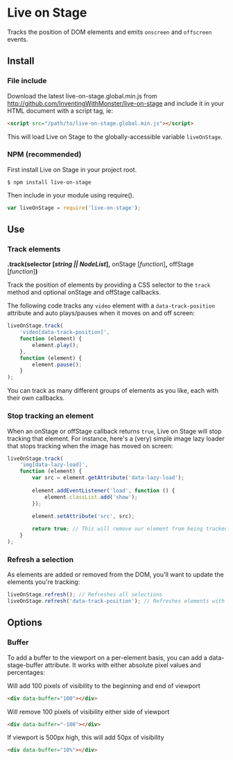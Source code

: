 # Live on Stage

Tracks the position of DOM elements and emits `onscreen` and `offscreen` events.

## Install

### File include

Download the latest live-on-stage.global.min.js from http://github.com/InventingWithMonster/live-on-stage and include it in your HTML document with a script tag, ie:

```html
<script src="/path/to/live-on-stage.global.min.js"></script>
```

This will load Live on Stage to the globally-accessible variable `liveOnStage`.

### NPM (recommended)

First install Live on Stage in your project root.

```  
$ npm install live-on-stage
```

Then include in your module using require().

```javascript
var liveOnStage = require('live-on-stage');
```

## Use

### Track elements

**.track(**selector [*string || NodeList*]**,** onStage [*function*]**,** offStage [*function*]**)**

Track the position of elements by providing a CSS selector to the `track` method and optional onStage and offStage callbacks.

The following code tracks any `video` element with a `data-track-position` attribute and auto plays/pauses when it moves on and off screen:

```javascript
liveOnStage.track(
    'video[data-track-position]',
    function (element) {
        element.play();
    },
    function (element) {
        element.pause();
    }
);
```

You can track as many different groups of elements as you like, each with their own callbacks.

### Stop tracking an element

When an onStage or offStage callback returns `true`, Live on Stage will stop tracking that element. For instance, here's a (very) simple image lazy loader that stops tracking when the image has moved on screen:

```javascript
liveOnStage.track(
    'img[data-lazy-load]',
    function (element) {
        var src = element.getAttribute('data-lazy-load');
        
        element.addEventListener('load', function () {
            element.classList.add('show');
        });

        element.setAttribute('src', src);
        
        return true; // This will remove our element from being tracked
    }
);
``` 

### Refresh a selection

As elements are added or removed from the DOM, you'll want to update the elements you're tracking:

```javascript
liveOnStage.refresh(); // Refreshes all selections
liveOnStage.refresh('data-track-position'); // Refreshes elements with provided attribute
```

## Options

### Buffer
To add a buffer to the viewport on a per-element basis, you can add a data-stage-buffer attribute. It works with either absolute pixel values and percentages:
            
Will add 100 pixels of visibility to the beginning and end of viewport
```html
<div data-buffer="100"></div>
```
            
Will remove 100 pixels of visibility either side of viewport
```html
<div data-buffer="-100"></div>
```

If viewport is 500px high, this will add 50px of visibility
```html
<div data-buffer="10%"></div>
```          
